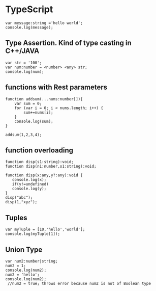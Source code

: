 # TypeScript
```
var message:string ='hello world';
console.log(message);
```
## Type Assertion. Kind of type casting in C++/JAVA
```
var str = '100';
var num:number = <number> <any> str;
console.log(num);
```
## functions with Rest parameters
```
function addsum(...nums:number[]){
    var sum = 0;
    for (var i = 0; i < nums.length; i++) {
        sum+=nums[i];
    }
    console.log(sum);
}

addsum(1,2,3,4);
```
## function overloading
```
function disp(s1:string):void; 
function disp(n1:number,s1:string):void; 

function disp(x:any,y?:any):void { 
   console.log(x); 
   if(y!=undefined)
   console.log(y); 
} 
disp("abc");
disp(1,"xyz");
```
## Tuples
 ```
var myTuple = [10,'hello','world'];
console.log(myTuple[1]);
```
## Union Type 
```
var num2:number|string;
num2 = 1;
console.log(num2);
num2 = 'hello';
console.log(num2);
 //num2 = true; throws error because num2 is not of Boolean type
```
 

